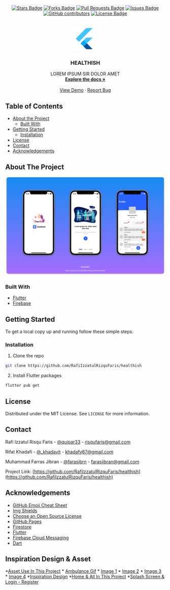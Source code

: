 <div align="center">
  <a href="https://github.com/RafiIzzatulRizquFaris/healthish/stargazers"><img src="https://img.shields.io/github/stars/RafiIzzatulRizquFaris/healthish" alt="Stars Badge"/></a>
<a href="https://github.com/RafiIzzatulRizquFaris/healthish/network/members"><img src="https://img.shields.io/github/forks/RafiIzzatulRizquFaris/healthish" alt="Forks Badge"/></a>
<a href="https://github.com/RafiIzzatulRizquFaris/healthish/pulls"><img src="https://img.shields.io/github/issues-pr/RafiIzzatulRizquFaris/healthish" alt="Pull Requests Badge"/></a>
<a href="https://github.com/RafiIzzatulRizquFaris/healthish/issues"><img src="https://img.shields.io/github/issues/RafiIzzatulRizquFaris/healthish" alt="Issues Badge"/></a>
<a href="https://github.com/RafiIzzatulRizquFaris/healthish/graphs/contributors"><img alt="GitHub contributors" src="https://img.shields.io/github/contributors/RafiIzzatulRizquFaris/healthish?color=2b9348"></a>
<a href="https://github.com/RafiIzzatulRizquFaris/healthish/blob/master/LICENSE"><img src="https://img.shields.io/github/license/RafiIzzatulRizquFaris/healthish?color=2b9348" alt="License Badge"/></a>
</div>

<!-- PROJECT LOGO -->
<br />
<p align="center">
  <a href="https://github.com/RafiIzzatulRizquFaris/healthish">
    <img src="assets/iconflutter.png" alt="Logo" width="80" height="80">
  </a>

  <h3 align="center">HEALTHISH</h3>

  <p align="center">
    LOREM IPSUM SIR DOLOR AMET
    <br />
    <a href="https://github.com/RafiIzzatulRizquFaris/healthish"><strong>Explore the docs »</strong></a>
    <br />
    <br />
    <a href="https://github.com/RafiIzzatulRizquFaris/healthish">View Demo</a>
    ·
    <a href="https://github.com/RafiIzzatulRizquFaris/healthish">Report Bug</a>
  </p>
</p>

<!-- TABLE OF CONTENTS -->
## Table of Contents

* [About the Project](#about-the-project)
    * [Built With](#built-with)
* [Getting Started](#getting-started)
    * [Installation](#installation)
* [License](#license)
* [Contact](#contact)
* [Acknowledgements](#acknowledgements)

<!-- ABOUT THE PROJECT -->
## About The Project

[![Product Name Screen Shot][product-screenshot]](https://github.com/RafiIzzatulRizquFaris/healthish)


### Built With

* [Flutter](https://flutter.dev/)
* [Firebase](https://firebase.google.com/)

<!-- GETTING STARTED -->
## Getting Started

To get a local copy up and running follow these simple steps.

### Installation

1. Clone the repo
```sh
git clone https://github.com/RafiIzzatulRizquFaris/healthish
```
2. Install Flutter packages
```sh
flutter pub get
```

<!-- LICENSE -->
## License

Distributed under the MIT License. See `LICENSE` for more information.


<!-- CONTACT -->
## Contact

Rafi Izzatul Risqu Faris - [@quipar33](https://www.instagram.com/quipar33/) - risqufaris@gmail.com

Rifat Khadafi - [@_khadavit](https://www.instagram.com/_khadavit/) - khadafy67@gmail.com

Muhammad Farras Jibran - [@farasjbrn](https://www.instagram.com/farasjbrn/) - farasjibran@gmail.com

Project Link: [https://github.com/RafiIzzatulRizquFaris/healthish](https://github.com/RafiIzzatulRizquFaris/healthish)


<!-- ACKNOWLEDGEMENTS -->
## Acknowledgements
* [GitHub Emoji Cheat Sheet](https://www.webpagefx.com/tools/emoji-cheat-sheet)
* [Img Shields](https://shields.io)
* [Choose an Open Source License](https://choosealicense.com)
* [GitHub Pages](https://pages.github.com)
* [Firestore](https://firebase.google.com/docs/firestore)
* [Flutter](https://flutter.dev/docs)
* [Firebase Cloud Messaging](https://firebase.google.com/docs/cloud-messaging)
* [Dart](https://dart.dev/guides)

<!-- Image In Aplication Using With Drible -->
## Inspiration Design & Asset
*[Asset Use In This Project]()
    * [Ambulance Gif](https://dribbble.com/shots/4577082-Ambulance)
    * [Image 1](https://dribbble.com/shots/14189284-Medical-Checkup-Illustration)
    * [Image 2](https://dribbble.com/shots/14189258-Medical-Student-Illustration)
    * [Image 3](https://dribbble.com/shots/14190757-Dentist-Illustration)
    * [Image 4](https://dribbble.com/shots/14190753-Surgery-Process-Illustration)
*[Inspiration Design]()
    *[Home & All In This Project](https://www.figma.com/file/SEiBYR7ei8KzrZcjwuHdlk/App-Development-Challenge-01-Public?node-id=0%3A1)
    *[Splash Screen & Login - Register](https://www.figma.com/file/Nm1J2nByVED2fGZYCmPFQy/Health-Care?node-id=0%3A1)


<!-- Link Using Markdown -->
[product-screenshot]: assets/1.svg